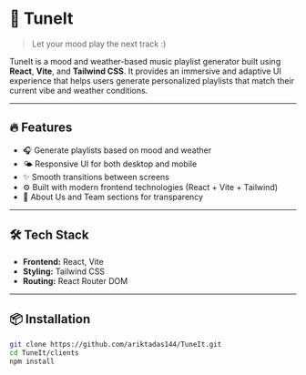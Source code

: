 # 🎵 TuneIt

> Let your mood play the next track :)

TuneIt is a mood and weather-based music playlist generator built using **React**, **Vite**, and **Tailwind CSS**. It provides an immersive and adaptive UI experience that helps users generate personalized playlists that match their current vibe and weather conditions.

---

## 🔥 Features

- 🎧 Generate playlists based on mood and weather
- 🌤️ Responsive UI for both desktop and mobile
- ✨ Smooth transitions between screens
- ⚙️ Built with modern frontend technologies (React + Vite + Tailwind)
- 👥 About Us and Team sections for transparency

---

## 🛠 Tech Stack

- **Frontend:** React, Vite
- **Styling:** Tailwind CSS
- **Routing:** React Router DOM

---

## 📦 Installation

```bash
git clone https://github.com/ariktadas144/TuneIt.git
cd TuneIt/clients
npm install
